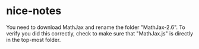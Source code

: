 # nice-notes

You need to download MathJax and rename the folder "MathJax-2.6". To verify you did this correctly, check to make sure that "MathJax.js" is directly in the top-most folder.
